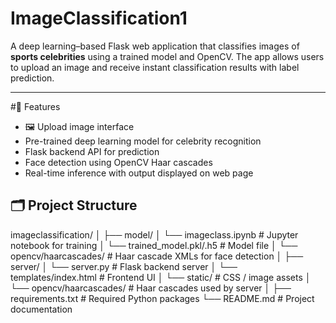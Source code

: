 #  ImageClassification1

A deep learning–based Flask web application that classifies images of **sports celebrities** using a trained model and OpenCV. The app allows users to upload an image and receive instant classification results with label prediction.

---

#🚀 Features

- 🖼 Upload image interface
-  Pre-trained deep learning model for celebrity recognition
-  Flask backend API for prediction
-  Face detection using OpenCV Haar cascades
-  Real-time inference with output displayed on web page

  ## 🗂️ Project Structure

  imageclassification/
│
├── model/
│ └── imageclass.ipynb # Jupyter notebook for training
│ └── trained_model.pkl/.h5 # Model file
│ └── opencv/haarcascades/ # Haar cascade XMLs for face detection
│
├── server/
│ └── server.py # Flask backend server
│ └── templates/index.html # Frontend UI
│ └── static/ # CSS / image assets
│ └── opencv/haarcascades/ # Haar cascades used by server
│
├── requirements.txt # Required Python packages
└── README.md # Project documentation
